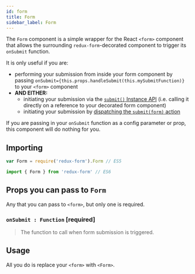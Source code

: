 ```yaml
---
id: form
title: Form
sidebar_label: Form
---
```


The `Form` component is a simple wrapper for the React `<form>` component that
allows the surrounding `redux-form`-decorated component to trigger its
`onSubmit` function.

It is only useful if you are:

- performing your submission from inside your form component by passing
  `onSubmit={this.props.handleSubmit(this.mySubmitFunction)}` to your `<form>`
  component
- **AND EITHER:**
  - initiating your submission via the
    [`submit()` Instance API](https://redux-form.com/8.2.2/docs/api/ReduxForm.md/#-submit-promise-)
    (i.e. calling it directly on a reference to your decorated form component)
  - initiating your submission by
    [dispatching the `submit(form)` action](https://redux-form.com/8.2.2/examples/remoteSubmit/)

If you are passing in your `onSubmit` function as a config parameter or prop,
this component will do nothing for you.

## Importing

```javascript
var Form = require('redux-form').Form // ES5
```

```javascript
import { Form } from 'redux-form' // ES6
```

## Props you can pass to `Form`

Any that you can pass to `<form>`, but only one is required.

### `onSubmit : Function` [required]

> The function to call when form submission is triggered.

## Usage

All you do is replace your `<form>` with `<Form>`.
